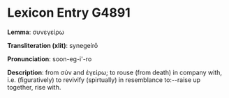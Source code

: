 # Lexicon Entry G4891

**Lemma**: συνεγείρω

**Transliteration (xlit)**: synegeírō

**Pronunciation**: soon-eg-i'-ro

**Description**:
from σύν and ἐγείρω; to rouse (from death) in company with, i.e. (figuratively) to revivify (spirtually) in resemblance to:--raise up together, rise with.
